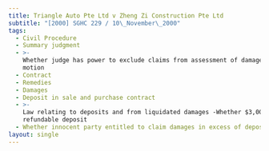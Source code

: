 ```yaml
---
title: Triangle Auto Pte Ltd v Zheng Zi Construction Pte Ltd
subtitle: "[2000] SGHC 229 / 10\_November\_2000"
tags:
  - Civil Procedure
  - Summary judgment
  - >-
    Whether judge has power to exclude claims from assessment of damages on own
    motion
  - Contract
  - Remedies
  - Damages
  - Deposit in sale and purchase contract
  - >-
    Law relating to deposits and from liquidated damages -Whether $3,000 a non
    refundable deposit
  - Whether innocent party entitled to claim damages in excess of deposit
layout: single
---
```


